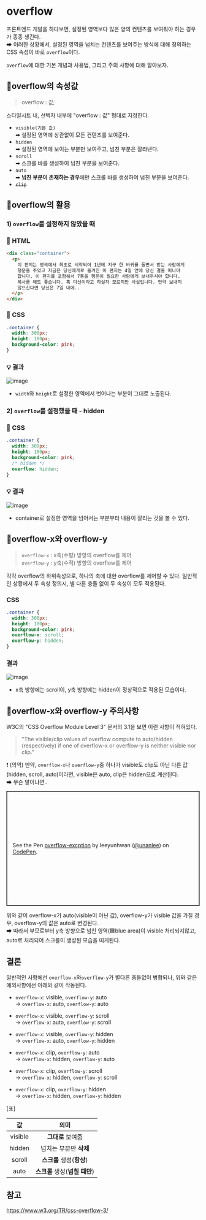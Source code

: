 # overflow

프론트엔드 개발을 하다보면, 설정된 영역보다 많은 양의 컨텐츠를 보여줘야 하는 경우가 종종 생긴다. <br>
➡ 이러한 상황에서, 설정된 영역을 넘치는 컨텐츠를 보여주는 방식에 대해 정의하는 CSS 속성이 바로 `overflow`이다.<br>

`overflow`에 대한 기본 개념과 사용법, 그리고 주의 사항에 대해 알아보자.

## 🎈overflow의 속성값

> overflow : 값;

스타일시트 내, 선택자 내부에 "overflow : 값" 형태로 지정한다.

- `visible(기본 값)`<br>
  ➡ 설정된 영역에 상관없이 모든 컨텐츠를 보여준다.
- `hidden`<br>
  ➡ 설정된 영역에 보이는 부분만 보여주고, 넘친 부분은 잘라낸다.
- `scroll`<br>
  ➡ 스크롤 바를 생성하여 넘친 부분을 보여준다.
- `auto `<br>
  ➡ **넘친 부분이 존재하는 경우**에만 스크롤 바를 생성하여 넘친 부분을 보여준다.
- ~~`clip`~~

## 🎈overflow의 활용

### 1) `overflow`를 설정하지 않았을 때

### 🦴 HTML

```html
<div class="container">
  <p>
    이 편지는 영국에서 최초로 시작되어 1년에 지구 한 바퀴를 돌면서 받는 사람에게
    행운을 주었고 지금은 당신에게로 옮겨진 이 편지는 4일 안에 당신 결을 떠나야
    합니다. 이 편지를 포함해서 7통을 행운이 필요한 사람에게 보내주셔야 합니다.
    복사를 해도 좋습니다. 혹 미신이라고 하실지 모르지만 사실입니다. 만약 보내지
    않으신다면 당신은 7일 내에..
  </p>
</div>
```

### 🌈 CSS

```css
.container {
  width: 300px;
  height: 100px;
  background-color: pink;
}
```

### 💡 결과

![image](https://github.com/fastcampus-fe-group7/TIL/assets/86473590/fb6b05ae-8f28-4330-9176-9dced2b4500d)

- `width`와 `height`로 설정한 영역에서 벗어나는 부분이 그대로 노출된다.

### 2) `overflow`를 설정했을 때 - hidden

### 🌈 CSS

```css
.container {
  width: 300px;
  height: 100px;
  background-color: pink;
  /* hidden */
  overflow: hidden;
}
```

### 💡 결과

![image](https://github.com/fastcampus-fe-group7/TIL/assets/86473590/aad77a5e-9277-45db-ad13-1567bd42ece3)

- container로 설정한 영역을 넘어서는 부분부터 내용이 잘리는 것을 볼 수 있다.

## 🎈overflow-x와 overflow-y

> `overflow-x` : x축(수평) 방향의 overflow를 제어<br> `overflow-y` : y축(수직) 방향의 overflow를 제어

각각 overflow의 하위속성으로, 하나의 축에 대한 overflow를 제어할 수 있다.
일반적인 상황에서 두 속성 정의시, 별 다른 충돌 없이 두 속성이 모두 적용된다.

### CSS

```css
.container {
  width: 300px;
  height: 100px;
  background-color: pink;
  overflow-x: scroll;
  overflow-y: hidden;
}
```

### 결과

![image](https://github.com/fastcampus-fe-group7/TIL/assets/86473590/23906840-dc15-4bd5-b2c5-223e082fe1e9)

- x축 방향에는 scroll이, y축 방향에는 hidden이 정상적으로 적용된 모습이다.

## 🎈overflow-x와 overflow-y 주의사항

W3C의 "CSS Overflow Module Level 3" 문서의 3.1을 보면 이런 사항이 적혀있다.

> "The visible/clip values of overflow compute to auto/hidden (respectively) if one of overflow-x or overflow-y is neither visible nor clip."

❗ (의역) 만약, `overflow-x`나 `overflow-y`중 하나가 visible도 clip도 아닌 다른 값 (hidden, scroll, auto)이라면, visible은 auto, clip은 hidden으로 계산된다.<br>
➡ 무슨 말이냐면..

<p class="codepen" data-height="300" data-default-tab="html,result" data-slug-hash="JjqyLJy" data-pen-title="overflow-excption" data-user="unanlee" style="height: 300px; box-sizing: border-box; display: flex; align-items: center; justify-content: center; border: 2px solid; margin: 1em 0; padding: 1em;">
  <span>See the Pen <a href="https://codepen.io/unanlee/pen/JjqyLJy">
  overflow-excption</a> by leeyunhwan (<a href="https://codepen.io/unanlee">@unanlee</a>)
  on <a href="https://codepen.io">CodePen</a>.</span>
</p>
<script async src="https://cpwebassets.codepen.io/assets/embed/ei.js"></script>

위와 같이 overflow-x가 auto(visible이 아닌 값), overflow-y가 visible 값을 가질 경우, overflow-y의 값은 auto로 변경된다.<br>
➡ 따라서 부모로부터 y축 방향으로 넘친 영역(🟦blue area)이 visible 처리되지않고, auto로 처리되어 스크롤이 생성된 모습을 띠게된다.

## 결론

일반적인 사항에선 `overflow-x`와`overflow-y`가 별다른 충돌없이 병합되나, 위와 같은 예외사항에선 아래와 같이 작동된다.

- `overflow-x`: visible, `overflow-y`: auto <br>-> `overflow-x`: auto, `overflow-y`: auto

- `overflow-x`: visible, `overflow-y`: scroll <br>-> `overflow-x`: auto, `overflow-y`: scroll

- `overflow-x`: visible, `overflow-y`: hidden <br>-> `overflow-x`: auto, `overflow-y`: hidden

- `overflow-x`: clip, `overflow-y`: auto <br>-> `overflow-x`: hidden, `overflow-y`: auto

- `overflow-x`: clip, `overflow-y`: scroll <br>-> `overflow-x`: hidden, `overflow-y`: scroll

- `overflow-x`: clip, `overflow-y`: hidden <br>-> `overflow-x`: hidden, `overflow-y`: hidden

[표]

| <center>값</center>      | <center>의미</center>                           |
| ------------------------ | ----------------------------------------------- |
| <center>visible</center> | <center>**그대로** 보여줌</center>              |
| <center>hidden</center>  | <center>넘치는 부분만 **삭제**</center>         |
| <center>scroll</center>  | <center>**스크롤** 생성(**항상**)</center>      |
| <center>auto</center>    | <center>**스크롤** 생성(**넘칠 때만**)</center> |

## 참고

https://www.w3.org/TR/css-overflow-3/
